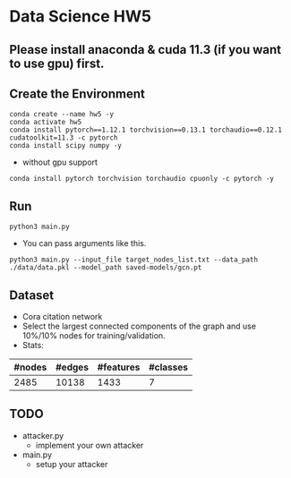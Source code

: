 # Data Science HW5

## Please install anaconda & cuda 11.3 (if you want to use gpu) first.

## Create the Environment
```
conda create --name hw5 -y
conda activate hw5
conda install pytorch==1.12.1 torchvision==0.13.1 torchaudio==0.12.1 cudatoolkit=11.3 -c pytorch
conda install scipy numpy -y
```
* without gpu support
```
conda install pytorch torchvision torchaudio cpuonly -c pytorch -y
```

## Run
```
python3 main.py 
```
* You can pass arguments like this.
```
python3 main.py --input_file target_nodes_list.txt --data_path ./data/data.pkl --model_path saved-models/gcn.pt
```

## Dataset
* Cora citation network
* Select the largest connected components of the graph and use 10%/10% nodes for training/validation.
* Stats:
  
| #nodes | #edges | #features | #classes |
|--------|--------|-----------|----------|
| 2485   | 10138  | 1433      | 7        |

## TODO
* attacker.py
  * implement your own attacker
* main.py
  * setup your attacker

